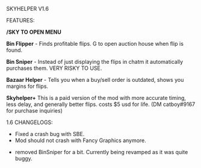 SKYHELPER V1.6

FEATURES:

**/SKY TO OPEN MENU**

**Bin Flipper** - Finds profitable flips. G to open auction house when flip is found.

**Bin Sniper** - Instead of just displaying the flips in chatm it automatically purchases them. VERY RISKY TO USE.

**Bazaar Helper** - Tells you when a buy/sell order is outdated, shows you margins for flips.

**Skyhelper+** This is a paid version of the mod with more accurate timing, less delay, and generally better flips. costs $5 usd for life. (DM catboy#9167 for purchase inquiries)



1.6 CHANGELOGS:

+ Fixed a crash bug with SBE.
+ Mod should not crash with Fancy Graphics anymore.

- removed BinSniper for a bit. Currently being revamped as it was quite buggy.

